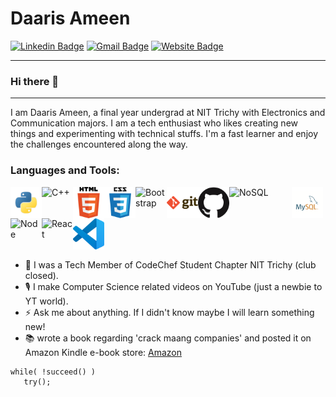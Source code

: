 # Daaris Ameen

[![Linkedin Badge](https://img.shields.io/badge/-LinkedIn-blue?style=flat-square&logo=Linkedin&logoColor=white&link=https://www.linkedin.com/in/daaris-ameen-430281214/)](https://www.linkedin.com/in/daaris-ameen-430281214/) 
[![Gmail Badge](https://img.shields.io/badge/-Gmail-c14438?style=flat-square&logo=Gmail&logoColor=white&link=mailto:daaris.zameer@gmail.com)](mailto:daaris.zameer@gmail.com)
[![Website Badge](https://img.shields.io/badge/-Website-black?style=flat-square&logo=Codepen&logoColor=white&link=https://daarisameen.github.io/my_portfolio/)](https://daarisameen.github.io/my_portfolio/)

---
### Hi there 👋
---
I am Daaris Ameen, a final year undergrad at NIT Trichy with Electronics and Communication majors.
I am a tech enthusiast who likes creating new things and experimenting with technical stuffs.
I'm a fast learner and enjoy the challenges encountered along the way.


### Languages and Tools: 
<img align="left" alt="Python" width="50px" src="https://raw.githubusercontent.com/github/explore/80688e429a7d4ef2fca1e82350fe8e3517d3494d/topics/python/python.png" />
<img align="left" alt="C++" width="50px" src="https://upload.wikimedia.org/wikipedia/commons/1/18/ISO_C%2B%2B_Logo.svg" />
<img align="left" alt="HTML5" width="50px" src="https://raw.githubusercontent.com/github/explore/80688e429a7d4ef2fca1e82350fe8e3517d3494d/topics/html/html.png" />
<img align="left" alt="CSS3" width="50px" src="https://raw.githubusercontent.com/github/explore/80688e429a7d4ef2fca1e82350fe8e3517d3494d/topics/css/css.png" />
<img align="left" alt="Bootstrap" height="50px" width="50px" src="https://upload.wikimedia.org/wikipedia/commons/b/b2/Bootstrap_logo.svg" />
<img align="left" alt="Git" width="50px" src="https://raw.githubusercontent.com/github/explore/80688e429a7d4ef2fca1e82350fe8e3517d3494d/topics/git/git.png" />
<img align="left" alt="GitHub" width="50px" src="https://raw.githubusercontent.com/github/explore/78df643247d429f6cc873026c0622819ad797942/topics/github/github.png"/>
<img align="left" alt="NoSQL" height="50px" width="100px" src="https://upload.wikimedia.org/wikipedia/commons/9/93/MongoDB_Logo.svg" />
<img align="left" alt="MySQL" width="50px" src="https://raw.githubusercontent.com/github/explore/80688e429a7d4ef2fca1e82350fe8e3517d3494d/topics/mysql/mysql.png" />
<img align="left" alt="Node" height="50px" width="50px" src="https://upload.wikimedia.org/wikipedia/commons/d/d9/Node.js_logo.svg" />
<img align="left" alt="React" width="50px" src="https://upload.wikimedia.org/wikipedia/commons/a/a7/React-icon.svg" />
<img align="left" alt="Visual Studio Code" width="50px" src="https://raw.githubusercontent.com/github/explore/80688e429a7d4ef2fca1e82350fe8e3517d3494d/topics/visual-studio-code/visual-studio-code.png" />

<br>
<br>
<br>
<br>
<br>
<br>

- 🏅 I was a Tech Member of CodeChef Student Chapter NIT Trichy (club closed).
- 🎙️ I make Computer Science related videos on YouTube (just a newbie to YT world).
- ⚡ Ask me about anything. If I didn't know maybe I will learn something new!
- 📚 wrote a book regarding 'crack maang companies' and posted it on Amazon Kindle e-book store: [Amazon](https://www.amazon.com/DSA-questions-crack-dream-companies/dp/B0BF2Q742J/ref=sr_1_fkmr1_1?keywords=DSA+questions+to+crack+maang&qid=1668105028&sr=8-1-fkmr1)

```
while( !succeed() )
   try();
```

